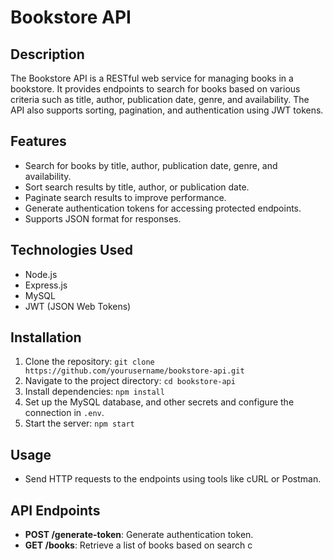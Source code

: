 # Bookstore API

## Description
The Bookstore API is a RESTful web service for managing books in a bookstore. It provides endpoints to search for books based on various criteria such as title, author, publication date, genre, and availability. The API also supports sorting, pagination, and authentication using JWT tokens.

## Features
- Search for books by title, author, publication date, genre, and availability.
- Sort search results by title, author, or publication date.
- Paginate search results to improve performance.
- Generate authentication tokens for accessing protected endpoints.
- Supports JSON format for responses.

## Technologies Used
- Node.js
- Express.js
- MySQL
- JWT (JSON Web Tokens)

## Installation
1. Clone the repository: `git clone https://github.com/yourusername/bookstore-api.git`
2. Navigate to the project directory: `cd bookstore-api`
3. Install dependencies: `npm install`
4. Set up the MySQL database, and other secrets and configure the connection in `.env`.
5. Start the server: `npm start`

## Usage
- Send HTTP requests to the endpoints using tools like cURL or Postman.

## API Endpoints
- **POST /generate-token**: Generate authentication token.
- **GET /books**: Retrieve a list of books based on search c

